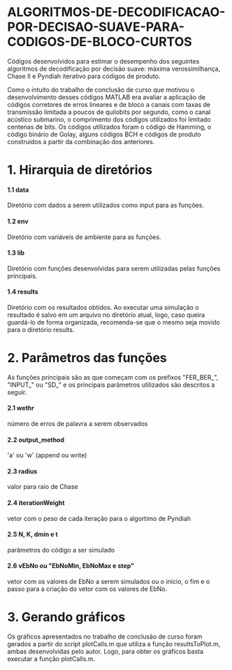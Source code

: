 # ALGORITMOS-DE-DECODIFICACAO-POR-DECISAO-SUAVE-PARA-CODIGOS-DE-BLOCO-CURTOS
Códigos desenvolvidos para estimar o desempenho dos seguintes algoritmos de decodificação por decisão suave: máxima verossimilhança, Chase II e Pyndiah iterativo para códigos de produto.

Como o intuito do trabalho de conclusão de curso que motivou o desenvolvimento desses códigos MATLAB era avaliar a aplicação de códigos corretores de erros lineares e de bloco a canais com taxas de transmissão limitada a poucos de quilobits por segundo, como o canal acústico submarino, o comprimento dos códigos utilizados foi limitado centenas de bits. Os códigos utilizados foram o código de Hamming, o código binário de Golay, alguns códigos BCH e códigos de produto construidos a partir da combinação dos anteriores.

# 1. Hirarquia de diretórios
#### 1.1 data
Diretório com dados a serem utilizados como input para as funções.
#### 1.2 env
Diretório com variáveis de ambiente para as funções.
#### 1.3 lib
Diretório com funções desenvolvidas para serem utilizadas pelas funções principais.
#### 1.4 results
Diretório com os resultados obtidos. Ao executar uma simulação o resultado é salvo em um arquivo no diretório atual, logo, caso queira guardá-lo de forma organizada, recomenda-se que o mesmo seja movido para o diretório results.

# 2. Parâmetros das funções
As funções principais são as que começam com os prefixos "FER_BER_", "INPUT_" ou "SD_" e os principais parâmetros utilizados são descritos a seguir.
#### 2.1 wethr
número de erros de palavra a serem observados
#### 2.2 output_method
'a' ou 'w' (append ou write)
#### 2.3 radius
valor para raio de Chase
#### 2.4 iterationWeight
vetor com o peso de cada iteração para o algortimo de Pyndiah
#### 2.5 N, K, dmin e t
parâmetros do código a ser simulado
#### 2.6 vEbNo ou "EbNoMin, EbNoMax e step"
vetor com os valores de EbNo a serem simulados ou o início, o fim e o passo para a criação do vetor com os valores de EbNo.

# 3. Gerando gráficos
Os gráficos apresentados no trabalho de conclusão de curso foram gerados a partir do script plotCalls.m que utiliza a função resultsToPlot.m, ambas desenvolvidas pelo autor. Logo, para obter os gráficos basta executar a função plotCalls.m.
